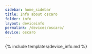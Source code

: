 ```yaml
---
sidebar: home_sidebar
title: Info about oscaro
folder: info
layout: deviceinfo
permalink: /devices/oscaro/
device: oscaro
---
```

{% include templates/device_info.md %}
